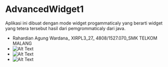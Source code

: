 # AdvancedWidget1
Aplikasi ini dibuat dengan mode widget progammaticaly yang berarti widget yang tetera tersebut hasil dari pemgrommaticaly dari java.
* Rahardian Agung Wardana_ XIRPL3_27_ 4808/1527.070_SMK TELKOM MALANG
* ![Alt Text](https://drive.google.com/open?id=0B8rGYqwqXZ60amV5cjZaMXVxNlU)
* ![Alt Text](https://drive.google.com/open?id=0B8rGYqwqXZ60YnVKejdhYThRRUk)
* ![Alt Text](https://drive.google.com/open?id=0B8rGYqwqXZ60Tmg1LVBZalpXSjQ)
